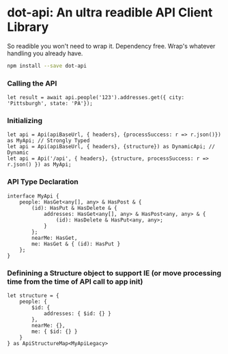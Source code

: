 # dot-api: An ultra readible API Client Library

So readible you won't need to wrap it. Dependency free. Wrap's whatever handling you already have.

```sh
npm install --save dot-api
```

### Calling the API
```TS
let result = await api.people('123').addresses.get({ city: 'Pittsburgh', state: 'PA'});
```

### Initializing
```TS
let api = Api(apiBaseUrl, { headers}, {processSuccess: r => r.json()}) as MyApi; // Strongly Typed
let api = Api(apiBaseUrl, { headers}, {structure}) as DynamicApi; // Dynamic
let api = Api('/api', { headers}, {structure, processSuccess: r => r.json() }) as MyApi;
```

### API Type Declaration
```TS
interface MyApi {
    people: HasGet<any[], any> & HasPost & {
        (id): HasPut & HasDelete & {
            addresses: HasGet<any[], any> & HasPost<any, any> & {
                (id): HasDelete & HasPut<any, any>;
            }
        };
        nearMe: HasGet,
        me: HasGet & { (id): HasPut }
    };
}
```

### Definining a Structure object to support IE (or move processing time from the time of API call to app init)
```TS 
let structure = {
    people: {
        $id: {
            addresses: { $id: {} }
        },
        nearMe: {},
        me: { $id: {} }
    }
} as ApiStructureMap<MyApiLegacy>
```
